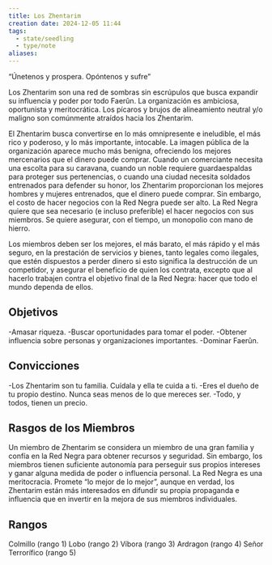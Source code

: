 ```yaml
---
title: Los Zhentarim
creation date: 2024-12-05 11:44
tags:
  - state/seedling
  - type/note
aliases:
---
```

“Únetenos y prospera. Opóntenos y sufre”

Los Zhentarim son una red de sombras sin escrúpulos que busca expandir su influencia y poder por todo Faerûn. La organización es ambiciosa, oportunista y meritocrática. Los pícaros y brujos de alineamiento neutral y/o maligno son comúnmente atraídos hacia los Zhentarim.

El Zhentarim busca convertirse en lo más omnipresente e ineludible, el más rico y poderoso, y lo más importante, intocable. La imagen pública de la organización aparece mucho más benigna, ofreciendo los mejores mercenarios que el dinero puede comprar. Cuando un comerciante necesita una escolta para su caravana, cuando un noble requiere guardaespaldas para proteger sus pertenencias, o cuando una ciudad necesita soldados entrenados para defender su honor, los Zhentarim proporcionan los mejores hombres y mujeres entrenados, que el dinero puede comprar. Sin embargo, el costo de hacer negocios con la Red Negra puede ser alto.
La Red Negra quiere que sea necesario (e incluso preferible) el hacer negocios con sus miembros. Se quiere asegurar, con el tiempo, un monopolio con mano de hierro.

Los miembros deben ser los mejores, el más barato, el más rápido y el más seguro, en la prestación de servicios y bienes, tanto legales como ilegales, que estén dispuestos a perder dinero si esto significa la destrucción de un competidor, y asegurar el beneficio de quien los contrata, excepto que al hacerlo trabajen contra el objetivo final de la Red Negra:
hacer que todo el mundo dependa de ellos.

## Objetivos

-Amasar riqueza.
-Buscar oportunidades para tomar el poder.
-Obtener influencia sobre personas y organizaciones importantes.
-Dominar Faerûn.

## Convicciones

-Los Zhentarim son tu familia. Cuídala y ella te cuida a ti. 
-Eres el dueño de tu propio destino. Nunca seas menos de lo que mereces ser. 
-Todo, y todos, tienen un precio.

## Rasgos de los Miembros

Un miembro de Zhentarim se considera un miembro de una gran familia y confía en la Red Negra para obtener recursos y seguridad. Sin embargo, los miembros tienen suficiente autonomía para perseguir sus propios intereses y ganar alguna medida de poder o influencia personal. La Red Negra es una meritocracia. Promete “lo mejor de lo mejor”, aunque en verdad, los Zhentarim están más interesados en difundir su propia propaganda e influencia que en invertir en la mejora de sus miembros individuales.

## Rangos

Colmillo (rango 1)
Lobo (rango 2)
Víbora (rango 3)
Ardragon (rango 4)
Señor Terrorífico (rango 5)